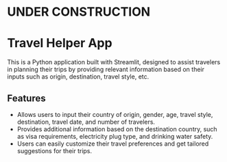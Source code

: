# UNDER CONSTRUCTION

# Travel Helper App

This is a Python application built with Streamlit, designed to assist travelers in planning their trips by providing relevant information based on their inputs such as origin, destination, travel style, etc.

## Features

- Allows users to input their country of origin, gender, age, travel style, destination, travel date, and number of travelers.
- Provides additional information based on the destination country, such as visa requirements, electricity plug type, and drinking water safety.
- Users can easily customize their travel preferences and get tailored suggestions for their trips.
